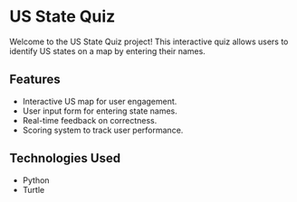 # US State Quiz

Welcome to the US State Quiz project! This interactive quiz allows users to identify US states on a map by entering their names.

## Features

- Interactive US map for user engagement.
- User input form for entering state names.
- Real-time feedback on correctness.
- Scoring system to track user performance.

## Technologies Used

- Python
- Turtle

